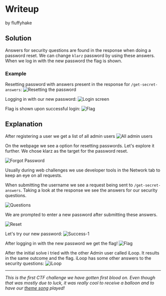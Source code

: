 # Writeup
by fluffyhake

## Solution
 Answers for security questions are found in the response when doing a password reset. We can change `klarz` password by using these answers. When we log in with the new password the flag is shown.

### Example

Resetting password with answers present in the response for `/get-secret-answers`: 
![Resetting the password](reset.png)


Logging in with our new password:
![Login screen](login_screen.png)



Flag is shown upon successful login:
![Flag](flag.png)



## Explanation

After registering a user we get a list of all admin users
![All admin users](all_admin_users.png)

On the webpage we see a option for resetting passwords. Let's explore it further.
We chose klarz as the target for the password reset.

![Forgot Password](forgot_password.png)

Usually during web challenges we use developer tools in the Network tab to keep an eye on all requests.

When submitting the username we see a request being sent to `/get-secret-answers`. Taking a look at the response we see the answers for our security questions.

![Questions](questions.png)

We are prompted to enter a new password after submitting these answers.

![Reset](reset.png)

Let's try our new password:
![Success-1](login_screen.png)


After logging in with the new password we get the flag!
![Flag](flag.png)



After the initial solve i tried with the other Admin user called iLoop. It results in the same outcome and the flag. iLoop has some other answers to the security questions:
![iLoop](iloop.png)


---
*This is the first CTF challenge we have gotten first blood on. Even though that was mostly due to luck, it was really cool to receive a balloon and to have our [theme song](https://www.youtube.com/watch?v=B8VR5mQcgjI) played!*